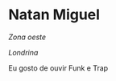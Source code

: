 <h1>Natan Miguel</h1> 

<p><em>Zona oeste</em></p>
<p><em>Londrina</em></p>
<p>Eu gosto de ouvir Funk e Trap</p>

